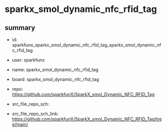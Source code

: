 # sparkx_smol_dynamic_nfc_rfid_tag
 
## summary 
* id: sparkfunx_sparkx_smol_dynamic_nfc_rfid_tag_sparkx_smol_dynamic_nfc_rfid_tag
* user: sparkfunx
* name: sparkx_smol_dynamic_nfc_rfid_tag
* board: sparkx_smol_dynamic_nfc_rfid_tag
* repo: https://github.com/sparkfunX/SparkX_smol_Dynamic_NFC_RFID_Tag



* src_file_repo_sch: 
* src_file_repo_sch_link: https://github.com/sparkfunX/SparkX_smol_Dynamic_NFC_RFID_Tag/tree/main/






